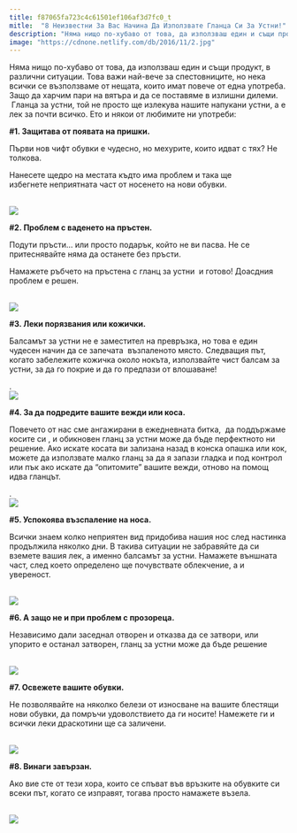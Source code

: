 ```yaml
---
title: f87065fa723c4c61501ef106af3d7fc0_t
mitle:  "8 Неизвестни За Вас Начина Да Използвате Гланца Си За Устни!"
description: "Няма нищо по-хубаво от това, да използваш един и същи продукт, в различни ситуации. Това важи най-вече за спестовниците, но нека всички се възползваме от нещата, коит�"
image: "https://cdnone.netlify.com/db/2016/11/2.jpg"
---
```


 <p>Няма нищо по-хубаво от това, да използваш един и същи продукт, в различни ситуации. Това важи най-вече за спестовниците, но нека всички се възползваме от нещата, които имат повече от една употреба. Защо да харчим пари на вятъра и да се поставяме в излишни дилеми.  Гланца за устни, той не просто ще излекува нашите напукани устни, а е лек за почти всичко. Ето и някои от любимите ни употреби:</p>      <p><strong>#1. Защитава от появата на пришки.</strong></p> <p>Първи нов чифт обувки е чудесно, но мехурите, които идват с тях? Не толкова.</p> <p>Нанесете щедро на местата къдто има проблем и така ще избегнете неприятната част от носенето на нови обувки.</p>       <p> <br/><img src="https://cdnone.netlify.com/db/2016/11/2.jpg"/><br/></p>  <p><strong>#2. Проблем с ваденето на пръстен.</strong></p> <p>Подути пръсти… или просто подарък, който не ви пасва. Не се притеснявайте няма да останете без пръсти.</p> <p>Намажете ръбчето на пръстена с гланц за устни  и готово! Доасдния проблем е решен.</p>      <p> <br/><img src="https://cdnone.netlify.com/db/2016/11/3.jpg"/><br/></p> <p><strong>#3. Леки порязвания или кожички.</strong></p> <p>Балсамът за устни не е заместител на превръзка, но това е един чудесен начин да се запечата  възпаленото място. Следващия път, когато забележите кожичка около нокъта, използвайте чист балсам за устни, за да го покрие и да го предпази от влошаване!</p> <p>. <br/><img src="https://cdnone.netlify.com/db/2016/11/4.jpg"/><br/></p> <p><strong>#4. За да подредите вашите вежди или коса.</strong></p> <p>Повечето от нас сме ангажирани в ежедневната битка,  да поддържаме косите си , и обикновен гланц за устни може да бъде перфектното ни решение. Ако искате косата ви зализана назад в конска опашка или кок, можете да използвате малко гланц за да я запази гладка и под контрол или пък ако искате да “опитомите” вашите вежди, отново на помощ идва гланцът.</p>      <p>. <br/><img src="https://cdnone.netlify.com/db/2016/11/5.jpg"/><br/></p> <p><strong>#5. Успокоява възспаление на носа.</strong></p> <p>Всички знаем колко неприятен вид придобива нашия нос след настинка продължила няколко дни. В такива ситуации не забравяйте да си вземете вашия лек, а именно балсамът за устни. Намажете външната част, след което определено ще почувствате облекчение, а и увереност.</p> <p> <br/><img src="https://cdnone.netlify.com/db/2016/11/6.jpg"/><br/></p>       <p><strong>#6. А защо не и при проблем с прозореца.</strong></p> <p>Независимо дали заседнал отворен и отказва да се затвори, или упорито е останал затворен, гланц за устни може да бъде решение</p> <p> <br/><img src="https://cdnone.netlify.com/db/2016/11/7.jpg"/><br/></p> <p><strong>#7. Освежете вашите обувки.</strong></p> <p>Не позволявайте на няколко белези от износване на вашите блестящи нови обувки, да помръчи удоволствието да ги носите! Намежете ги и всички леки драскотини ще са заличени.</p> <p> <br/><img src="https://cdnone.netlify.com/db/2016/11/8.jpg"/><br/></p>  <p><strong>#8. Винаги завързан.</strong></p> <p>Ако вие сте от тези хора, които се спъват във връзките на обувките си всеки път, когато се изправят, тогава просто намажете възела.</p> <p> <br/><img src="https://cdnone.netlify.com/db/2016/11/9.jpg"/><br/></p>       